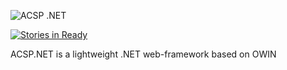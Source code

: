 ![ACSP .NET](https://raw.github.com/i4004/AcspNet/master/Images/Icon128x128.png)

[![Stories in Ready](https://badge.waffle.io/i4004/acspnet.png?label=ready&title=Ready)](https://waffle.io/i4004/acspnet)

ACSP.NET is a lightweight .NET web-framework based on OWIN
